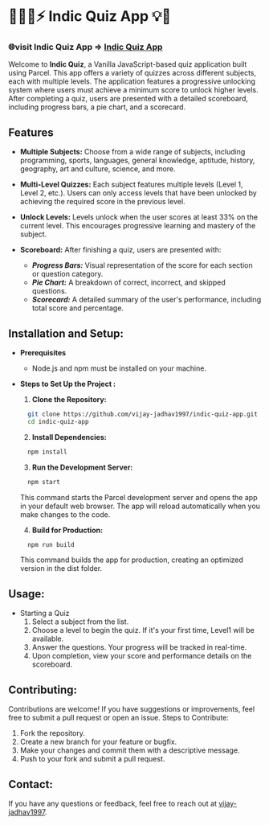 # 🧘🏻‍♂️⚡ Indic Quiz App 💡💯
### 🌐visit Indic Quiz App => [Indic Quiz App](https://indic-quiz-app.vercel.app/)

Welcome to **Indic Quiz**, a Vanilla JavaScript-based quiz application built using Parcel. This app offers a variety of quizzes across different subjects, each with multiple levels. The application features a progressive unlocking system where users must achieve a minimum score to unlock higher levels. After completing a quiz, users are presented with a detailed scoreboard, including progress bars, a pie chart, and a scorecard.

## Features

  - **Multiple Subjects:** Choose from a wide range of subjects, including programming, sports, languages, general knowledge, aptitude, history, geography, art and culture, science, and more.

  - **Multi-Level Quizzes:** Each subject features multiple levels (Level 1, Level 2, etc.). Users can only access levels that have been unlocked by achieving the required score in the previous level.

  - **Unlock Levels:** Levels unlock when the user scores at least 33% on the current level. This encourages progressive learning and mastery of the subject.

  - **Scoreboard:** After finishing a quiz, users are presented with:
      - ***Progress Bars:*** Visual representation of the score for each section or question category.
      - ***Pie Chart:*** A breakdown of correct, incorrect, and skipped questions.
      - ***Scorecard:*** A detailed summary of the user's performance, including total score and percentage.



## Installation and Setup:
- **Prerequisites**
  - Node.js and npm must be installed on your machine.

- **Steps to Set Up the Project :**

  1. **Clone the Repository:**
    ```sh
      git clone https://github.com/vijay-jadhav1997/indic-quiz-app.git
      cd indic-quiz-app
    ```
  2. **Install Dependencies:**
    ```sh
      npm install
    ```
  3. **Run the Development Server:**
    ```sh
      npm start
    ```
    This command starts the Parcel development server and opens the app in your default web browser. The app will reload automatically when you make changes to the code.

  4. **Build for Production:**
    ```sh
      npm run build
    ```
    This command builds the app for production, creating an optimized version in the dist folder.

## Usage:
- Starting a Quiz
  1. Select a subject from the list.
  2. Choose a level to begin the quiz. If it's your first time, Level1 will be available.
  3. Answer the questions. Your progress will be tracked in real-time.
  4. Upon completion, view your score and performance details on the scoreboard.


## Contributing:

Contributions are welcome! If you have suggestions or improvements, feel free to submit a pull request or open an issue.
Steps to Contribute:

  1. Fork the repository.
  2. Create a new branch for your feature or bugfix.
  3. Make your changes and commit them with a descriptive message.
  4. Push to your fork and submit a pull request.


## Contact:
If you have any questions or feedback, feel free to reach out at [vijay-jadhav1997](https://www.linkedin.com/in/vijay-jadhav1997).
